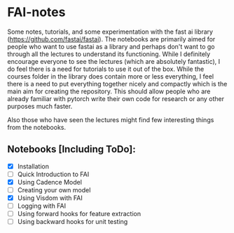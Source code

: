 # FAI-notes
Some notes, tutorials, and some experimentation with the fast ai library (https://github.com/fastai/fastai). The notebooks are primarily aimed for people who want to use fastai as a library and perhaps don't want to go through all the lectures to understand its functioning. While I definitely encourage everyone to see the lectures (which are absolutely fantastic), I do feel there is a need for tutorials to use it out of the box. While the courses folder in the library does contain more or less everything, I feel there is a need to put everything together nicely and compactly which is the main aim for creating the repository. This should allow people who are already familiar with pytorch write their own code for research or any other purposes much faster.

Also those who have seen the lectures might find few interesting things from the notebooks.

## Notebooks [Including ToDo]:
- [x] Installation
- [ ] Quick Introduction to FAI
- [x] Using Cadence Model
- [ ] Creating your own model
- [x] Using Visdom with FAI
- [ ] Logging with FAI
- [ ] Using forward hooks for feature extraction
- [ ] Using backward hooks for unit testing
